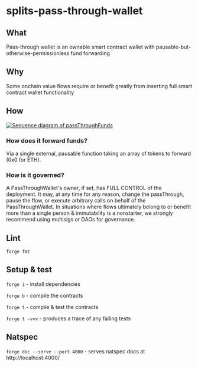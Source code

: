 # splits-pass-through-wallet

## What

Pass-through wallet is an ownable smart contract wallet with pausable-but-otherwise-permissionless fund forwarding

## Why

Some onchain value flows require or benefit greatly from inserting full smart contract wallet functionality

## How

[![Sequence diagram of passThroughFunds](https://mermaid.ink/svg/pako:eNqNkl9LwzAUxb9KiJQ-uMFw3R_6UFjn-iYIij5YH-7a2y2YJjO5FcfYdzdtmVvnFF-ScO_vnOSSs-OZzpGH3PN2qWJMKEEha46M-bTGEv2Q-Uuw6PdOq09gBCwlWv8bb5qFVpRAKeS21tWQPAhbMX7SXEtt6vbVOJ7cTAcdYGNECWZ7ZJJhEiTjS0ysTY7mTzeLmVZ5x2-8WEziyWXq3HEQTKajLgsZiQ8godU_YEJDonP7bBQHyfwidO4XDIfT-cxvyX29uWXvealKlcX3ClWGtwJWBsqaaLmZFBn2o-j6Hqx9XBtdrdbPICW6b90cS4_6DZVtJT_IvtOfFEP2wsiAsgUaRo2Qvf4mjaJ-84SQQakrRZb3eImmBJG7lDVJSXmToJSH7phjAZWklLvRHAoV6YetynhIpsIerzY50GFKHhYgratiLkibuza5TYD3X2Yo2mk?type=png)](https://mermaid.live/edit#pako:eNqNkl9LwzAUxb9KiJQ-uMFw3R_6UFjn-iYIij5YH-7a2y2YJjO5FcfYdzdtmVvnFF-ScO_vnOSSs-OZzpGH3PN2qWJMKEEha46M-bTGEv2Q-Uuw6PdOq09gBCwlWv8bb5qFVpRAKeS21tWQPAhbMX7SXEtt6vbVOJ7cTAcdYGNECWZ7ZJJhEiTjS0ysTY7mTzeLmVZ5x2-8WEziyWXq3HEQTKajLgsZiQ8godU_YEJDonP7bBQHyfwidO4XDIfT-cxvyX29uWXvealKlcX3ClWGtwJWBsqaaLmZFBn2o-j6Hqx9XBtdrdbPICW6b90cS4_6DZVtJT_IvtOfFEP2wsiAsgUaRo2Qvf4mjaJ-84SQQakrRZb3eImmBJG7lDVJSXmToJSH7phjAZWklLvRHAoV6YetynhIpsIerzY50GFKHhYgratiLkibuza5TYD3X2Yo2mk)

### How does it forward funds?

Via a single external, pausable function taking an array of tokens to forward (0x0 for ETH).

### How is it governed?

A PassThroughWallet's owner, if set, has FULL CONTROL of the deployment. It may, at any time for any reason, change the passThrough, pause the flow, or execute arbitrary calls on behalf of the PassThroughWallet. In situations where flows ultimately belong to or benefit more than a single person & immutability is a nonstarter, we strongly recommend using multisigs or DAOs for governance.

## Lint

`forge fmt`

## Setup & test

`forge i` - install dependencies

`forge b` - compile the contracts

`forge t` - compile & test the contracts

`forge t -vvv` - produces a trace of any failing tests

## Natspec

`forge doc --serve --port 4000` - serves natspec docs at http://localhost:4000/
